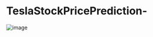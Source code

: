 # TeslaStockPricePrediction-
![image](https://user-images.githubusercontent.com/73156770/232276717-5b9305e2-99b0-44f6-adac-b9eb15b2fec6.png)
